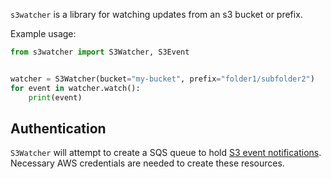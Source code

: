 `s3watcher` is a library for watching updates from an s3 bucket or prefix.

Example usage:

```python
from s3watcher import S3Watcher, S3Event


watcher = S3Watcher(bucket="my-bucket", prefix="folder1/subfolder2")
for event in watcher.watch():
    print(event)
```

## Authentication

`S3Watcher` will attempt to create a SQS queue to hold [S3 event notifications](https://docs.aws.amazon.com/AmazonS3/latest/userguide/NotificationHowTo.html). Necessary AWS credentials are needed to create these resources.
